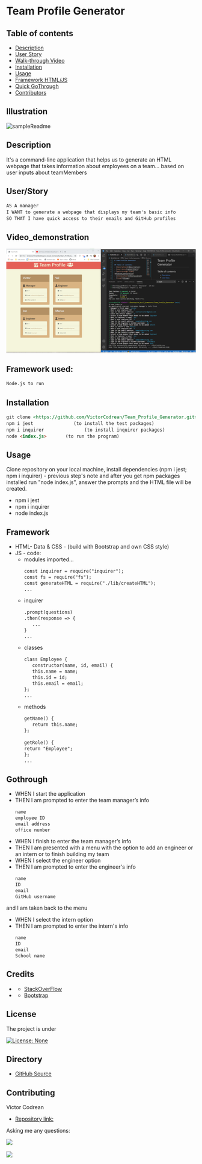 # Team Profile Generator

## Table of contents
- [Description](#Description)
- [User Story](#User/Story)
- [Walk-through Video](#Videode_monstration)
- [Installation](#Installation)
- [Usage](#Usage)
- [Framework HTML/JS](#Framework)
- [Quick GoThrough](#Gothrough)
- [Contributors](#Contributing)

## Illustration

![sampleReadme](/assets/illustrations.gif)

## Description

It's a command-line application that helps us to generate an HTML webpage that takes information about employees on a team... based on user inputs about teamMembers
   
  
## User/Story  
```md
AS A manager
I WANT to generate a webpage that displays my team's basic info
SO THAT I have quick access to their emails and GitHub profiles
```
## Video_demonstration

[![video](/assets/pictures/generated_HTML.png)](https://youtu.be/xjijjbzLO2g "Video demonstration")

## Framework used:
```md
Node.js to run 
```

## Installation
```md
git clone <https://github.com/VictorCodrean/Team_Profile_Generator.git> (to get the code)
npm i jest               (to install the test packages) 
npm i inquirer               (to install inquirer packages) 
node <index.js>       (to run the program)
```

## Usage
Clone repository on your local machine, install dependencies (npm i jest; npm i inquirer) - previous step's note and after you get npm packages installed run "node index.js", answer the prompts and the HTML file will be created.  

  * npm i jest
  * npm i inquirer
  * node index.js

## Framework
* HTML- Data & CSS - (build with Bootstrap and own CSS style)
* JS - code:
    * modules imported...
        ```
        const inquirer = require("inquirer");
        const fs = require("fs");
        const generateHTML = require("./lib/createHTML");
        ...
        ```
    * inquirer
         ```
         .prompt(questions)
        .then(response => {
            ...
        }
        ...
        ```
    * classes
         ```
         class Employee {
            constructor(name, id, email) {
            this.name = name;
            this.id = id;
            this.email = email;
        };
        ...
        ```
    * methods
         ```
        getName() {
            return this.name;
        };

        getRole() {
        return "Employee";
        };
        ...
        ```

## Gothrough
* WHEN I start the application
* THEN I am prompted to enter the team manager’s info
     ```
    name
    employee ID
    email address
    office number
    ```
* WHEN I finish to enter the team manager’s info
* THEN I am presented with a menu with the option to add an engineer or an intern or to finish building my team
* WHEN I select the engineer option
* THEN I am prompted to enter the engineer's info
    ```
    name
    ID
    email
    GitHub username
    ```
and I am taken back to the menu
* WHEN I select the intern option
* THEN I am prompted to enter the intern's info
    ```
    name
    ID
    email
    School name
    ```

## Credits
 * - [StackOverFlow](https://stackoverflow.com/)
 * - [Bootstrap](https://bulma.io/documentation/overview/start/)

## License
The project is under

[![License: None](https://img.shields.io/badge/License-None-brightgreen.svg)](https://opensource.org/licenses/None)

## Directory
* [GitHub Source](https://github.com/VictorCodrean/API_Weather_Dashboard)

## Contributing
Victor Codrean    
*  [Repository link:](https://github.com/VictorCodrean/Readme_Generator)

Asking me any questions:

<a href="mailto:codreanvictor@gmail.com" style="text-decoration:none"><img height="20" src = "https://img.shields.io/badge/Gmail-c14438?&style=for-the-badge&logo=gmail&logoColor=white&style=plastic"></a>

[<img height="20" src="https://img.shields.io/badge/-GitHub-black.svg?&style=for-the-badge&logo=github&logoColor=white&style=plastic"/>](https://github.com/VictorCodrean)
